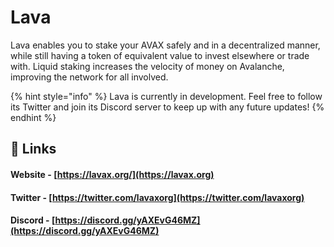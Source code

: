 # Lava

Lava enables you to stake your AVAX safely and in a decentralized manner, while still having a token of equivalent value to invest elsewhere or trade with. Liquid staking increases the velocity of money on Avalanche, improving the network for all involved.

{% hint style="info" %}
Lava is currently in development. Feel free to follow its Twitter and join its Discord server to keep up with any future updates!
{% endhint %}

## 🔗 Links

#### Website - [https://lavax.org/](https://lavax.org)

#### Twitter - [https://twitter.com/lavaxorg](https://twitter.com/lavaxorg)

#### Discord - [https://discord.gg/yAXEvG46MZ](https://discord.gg/yAXEvG46MZ)
